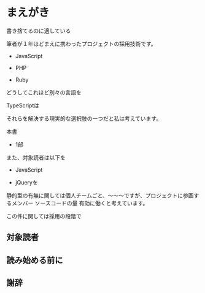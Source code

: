 # まえがき

書き捨てるのに適している



筆者が１年ほどまえに携わったプロジェクトの採用技術です。

* JavaScript

* PHP

* Ruby

どうしてこれほど別々の言語を


TypeScriptは

それらを解決する現実的な選択肢の一つだと私は考えています。

本書

* 1部


また、対象読者は以下を

* JavaScript 

* jQueryを




静的型の有無に関しては個人チームごと、〜〜〜ですが、プロジェクトに参画するメンバー
ソースコードの量
有効に働くと考えています。

この件に関しては採用の段階で　


## 対象読者




## 読み始める前に




## 謝辞




